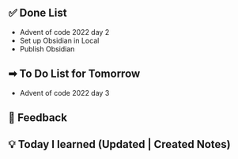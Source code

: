 
## ✅ Done List
- Advent of code 2022 day 2
- Set up Obsidian in Local
- Publish Obsidian

## ➡ To Do List for Tomorrow
- Advent of code 2022 day 3

## 🔄 Feedback

## 💡 Today I learned (Updated | Created Notes)

